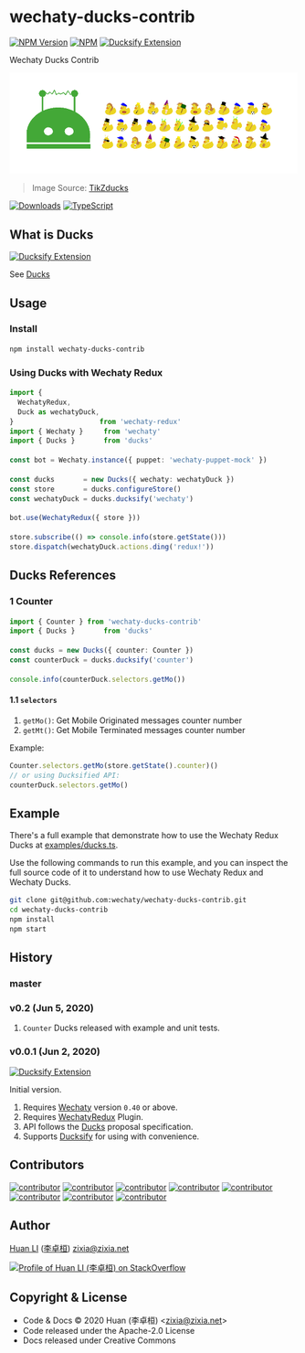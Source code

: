 # wechaty-ducks-contrib

[![NPM Version](https://img.shields.io/npm/v/wechaty-ducks-contrib?color=brightgreen)](https://www.npmjs.com/package/wechaty-ducks-contrib)
[![NPM](https://github.com/wechaty/wechaty-ducks-contrib/workflows/NPM/badge.svg)](https://github.com/wechaty/wechaty-ducks-contrib/actions?query=workflow%3ANPM)
[![Ducksify Extension](https://img.shields.io/badge/Redux-Ducksify-yellowgreen)](https://github.com/huan/ducks#3-ducksify-extension-currying--api-interface)

Wechaty Ducks Contrib

[![Wechaty Ducks Redux](docs/images/ducks-contrib.png)](https://github.com/wechaty/wechaty-ducks-contrib)

> Image Source: [TikZducks](https://www.ctan.org/pkg/tikzducks)

[![Downloads](https://img.shields.io/npm/dm/wechaty-ducks-contrib.svg?style=flat-square)](https://www.npmjs.com/package/wechaty-ducks-contrib)
[![TypeScript](https://img.shields.io/badge/%3C%2F%3E-TypeScript-blue.svg)](https://www.typescriptlang.org/)

## What is Ducks

[![Ducksify Extension](https://img.shields.io/badge/Redux-Ducksify-yellowgreen)](https://github.com/huan/ducks#3-ducksify-extension-currying--api-interface)

See [Ducks](https://github.com/huan/ducks)

## Usage

### Install

```sh
npm install wechaty-ducks-contrib
```

### Using Ducks with Wechaty Redux

```ts
import {
  WechatyRedux,
  Duck as wechatyDuck,
}                     from 'wechaty-redux'
import { Wechaty }     from 'wechaty'
import { Ducks }       from 'ducks'

const bot = Wechaty.instance({ puppet: 'wechaty-puppet-mock' })

const ducks       = new Ducks({ wechaty: wechatyDuck })
const store       = ducks.configureStore()
const wechatyDuck = ducks.ducksify('wechaty')

bot.use(WechatyRedux({ store }))

store.subscribe(() => console.info(store.getState()))
store.dispatch(wechatyDuck.actions.ding('redux!'))
```

## Ducks References

### 1 Counter

```ts
import { Counter } from 'wechaty-ducks-contrib'
import { Ducks }       from 'ducks'

const ducks = new Ducks({ counter: Counter })
const counterDuck = ducks.ducksify('counter')

console.info(counterDuck.selectors.getMo())
```

#### 1.1 `selectors`

1. `getMo()`: Get Mobile Originated messages counter number
1. `getMt()`: Get Mobile Terminated messages counter number

Example:

```ts
Counter.selectors.getMo(store.getState().counter)()
// or using Ducksified API:
counterDuck.selectors.getMo()
```

## Example

There's a full example that demonstrate how to use the Wechaty Redux Ducks at [examples/ducks.ts](examples/ducks.ts).

Use the following commands to run this example, and you can inspect the full source code of it to understand how to use Wechaty Redux and Wechaty Ducks.

```sh
git clone git@github.com:wechaty/wechaty-ducks-contrib.git
cd wechaty-ducks-contrib
npm install
npm start
```

## History

### master

### v0.2 (Jun 5, 2020)

1. `Counter` Ducks released with example and unit tests.

### v0.0.1 (Jun 2, 2020)

[![Ducksify Extension](https://img.shields.io/badge/Redux-Ducksify-yellowgreen)](https://github.com/huan/ducks#3-ducksify-extension-currying--api-interface)

Initial version.

1. Requires [Wechaty](https://github.com/wechaty/wechaty) version `0.40` or above.
1. Requires [WechatyRedux](https://github.com/wechaty/wechaty-redux) Plugin.
1. API follows the [Ducks](https://github.com/huan/ducks#readme) proposal specification.
1. Supports [Ducksify](https://github.com/huan/ducks#3-ducksify-extension-currying--api-interface) for using with convenience.

## Contributors

[![contributor](https://sourcerer.io/fame/huan/wechaty/wechaty-ducks-contrib/images/0)](https://sourcerer.io/fame/huan/wechaty/wechaty-ducks-contrib/links/0)
[![contributor](https://sourcerer.io/fame/huan/wechaty/wechaty-ducks-contrib/images/1)](https://sourcerer.io/fame/huan/wechaty/wechaty-ducks-contrib/links/1)
[![contributor](https://sourcerer.io/fame/huan/wechaty/wechaty-ducks-contrib/images/2)](https://sourcerer.io/fame/huan/wechaty/wechaty-ducks-contrib/links/2)
[![contributor](https://sourcerer.io/fame/huan/wechaty/wechaty-ducks-contrib/images/3)](https://sourcerer.io/fame/huan/wechaty/wechaty-ducks-contrib/links/3)
[![contributor](https://sourcerer.io/fame/huan/wechaty/wechaty-ducks-contrib/images/4)](https://sourcerer.io/fame/huan/wechaty/wechaty-ducks-contrib/links/4)
[![contributor](https://sourcerer.io/fame/huan/wechaty/wechaty-ducks-contrib/images/5)](https://sourcerer.io/fame/huan/wechaty/wechaty-ducks-contrib/links/5)
[![contributor](https://sourcerer.io/fame/huan/wechaty/wechaty-ducks-contrib/images/6)](https://sourcerer.io/fame/huan/wechaty/wechaty-ducks-contrib/links/6)
[![contributor](https://sourcerer.io/fame/huan/wechaty/wechaty-ducks-contrib/images/7)](https://sourcerer.io/fame/huan/wechaty/wechaty-ducks-contrib/links/7)

## Author

[Huan LI](https://github.com/huan) ([李卓桓](http://linkedin.com/in/zixia)) zixia@zixia.net

[![Profile of Huan LI (李卓桓) on StackOverflow](https://stackexchange.com/users/flair/265499.png)](https://stackexchange.com/users/265499)

## Copyright & License

- Code & Docs © 2020 Huan (李卓桓) \<zixia@zixia.net\>
- Code released under the Apache-2.0 License
- Docs released under Creative Commons
